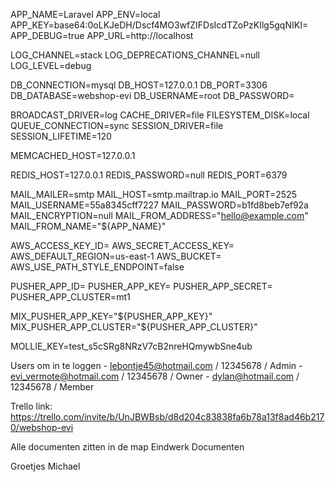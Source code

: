 APP_NAME=Laravel
APP_ENV=local
APP_KEY=base64:0oLKJeDH/Dscf4MO3wfZIFDsIcdTZoPzKIlg5gqNIKI=
APP_DEBUG=true
APP_URL=http://localhost

LOG_CHANNEL=stack
LOG_DEPRECATIONS_CHANNEL=null
LOG_LEVEL=debug

DB_CONNECTION=mysql
DB_HOST=127.0.0.1
DB_PORT=3306
DB_DATABASE=webshop-evi
DB_USERNAME=root
DB_PASSWORD=

BROADCAST_DRIVER=log
CACHE_DRIVER=file
FILESYSTEM_DISK=local
QUEUE_CONNECTION=sync
SESSION_DRIVER=file
SESSION_LIFETIME=120

MEMCACHED_HOST=127.0.0.1

REDIS_HOST=127.0.0.1
REDIS_PASSWORD=null
REDIS_PORT=6379

MAIL_MAILER=smtp
MAIL_HOST=smtp.mailtrap.io
MAIL_PORT=2525
MAIL_USERNAME=55a8345cff7227
MAIL_PASSWORD=b1fd8beb7ef92a
MAIL_ENCRYPTION=null
MAIL_FROM_ADDRESS="hello@example.com"
MAIL_FROM_NAME="${APP_NAME}"

AWS_ACCESS_KEY_ID=
AWS_SECRET_ACCESS_KEY=
AWS_DEFAULT_REGION=us-east-1
AWS_BUCKET=
AWS_USE_PATH_STYLE_ENDPOINT=false

PUSHER_APP_ID=
PUSHER_APP_KEY=
PUSHER_APP_SECRET=
PUSHER_APP_CLUSTER=mt1

MIX_PUSHER_APP_KEY="${PUSHER_APP_KEY}"
MIX_PUSHER_APP_CLUSTER="${PUSHER_APP_CLUSTER}"

MOLLIE_KEY=test_s5cSRg8NRzV7cB2nreHQmywbSne4ub

Users om in te loggen
    - lebontje45@hotmail.com / 12345678 / Admin
    - evi_vermote@hotmail.com / 12345678 / Owner
    - dylan@hotmail.com / 12345678 / Member


Trello link: https://trello.com/invite/b/UnJBWBsb/d8d204c83838fa6b78a13f8ad46b2170/webshop-evi

Alle documenten zitten in de map Eindwerk Documenten

Groetjes Michael
